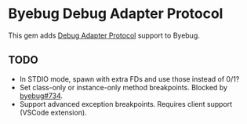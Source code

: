 # Byebug Debug Adapter Protocol

This gem adds [Debug Adapter
Protocol](https://microsoft.github.io/debug-adapter-protocol) support to Byebug.

## TODO

- In STDIO mode, spawn with extra FDs and use those instead of 0/1?
- Set class-only or instance-only method breakpoints. Blocked by
  [byebug#734](https://github.com/deivid-rodriguez/byebug/issues/734).
- Support advanced exception breakpoints. Requires client support (VSCode
  extension).
